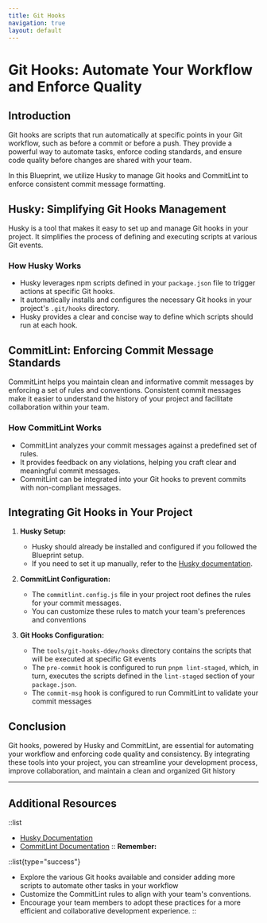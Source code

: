 ```yaml
---
title: Git Hooks
navigation: true
layout: default
---
```


# Git Hooks: Automate Your Workflow and Enforce Quality

## Introduction

Git hooks are scripts that run automatically at specific points in your Git workflow, such as before a commit or before a push. They provide a powerful way to automate tasks, enforce coding standards, and ensure code quality before changes are shared with your team.

In this Blueprint, we utilize Husky to manage Git hooks and CommitLint to enforce consistent commit message formatting.

## Husky: Simplifying Git Hooks Management

Husky is a tool that makes it easy to set up and manage Git hooks in your project. It simplifies the process of defining and executing scripts at various Git events.

### How Husky Works

* Husky leverages npm scripts defined in your `package.json` file to trigger actions at specific Git hooks.
* It automatically installs and configures the necessary Git hooks in your project's `.git/hooks` directory.
* Husky provides a clear and concise way to define which scripts should run at each hook.

## CommitLint: Enforcing Commit Message Standards

CommitLint helps you maintain clean and informative commit messages by enforcing a set of rules and conventions. Consistent commit messages make it easier to understand the history of your project and facilitate collaboration within your team.

### How CommitLint Works

* CommitLint analyzes your commit messages against a predefined set of rules.
* It provides feedback on any violations, helping you craft clear and meaningful commit messages.
* CommitLint can be integrated into your Git hooks to prevent commits with non-compliant messages.

## Integrating Git Hooks in Your Project

1. **Husky Setup:**
   * Husky should already be installed and configured if you followed the Blueprint setup. 
   * If you need to set it up manually, refer to the [Husky documentation](https://typicode.github.io/husky/#/).

2. **CommitLint Configuration:**
   * The `commitlint.config.js` file in your project root defines the rules for your commit messages.
   * You can customize these rules to match your team's preferences and conventions

3. **Git Hooks Configuration:**
   * The `tools/git-hooks-ddev/hooks` directory contains the scripts that will be executed at specific Git events
   * The `pre-commit` hook is configured to run `pnpm lint-staged`, which, in turn, executes the scripts defined in the `lint-staged` section of your `package.json`.
   * The `commit-msg` hook is configured to run CommitLint to validate your commit messages

## Conclusion

Git hooks, powered by Husky and CommitLint, are essential for automating your workflow and enforcing code quality and consistency. By integrating these tools into your project, you can streamline your development process, improve collaboration, and maintain a clean and organized Git history

---

## Additional Resources

::list
* [Husky Documentation](https://typicode.github.io/husky/#/)
* [CommitLint Documentation](https://commitlint.js.org/)
::
**Remember:** 

::list{type="success"}
* Explore the various Git hooks available and consider adding more scripts to automate other tasks in your workflow
* Customize the CommitLint rules to align with your team's conventions.
* Encourage your team members to adopt these practices for a more efficient and collaborative development experience.
::
